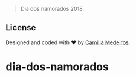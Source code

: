 
> Dia dos namorados 2018.

## License

Designed and coded with ♥ by [Camilla Medeiros](http://github.com/camillapmedeiros).
# dia-dos-namorados
